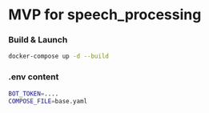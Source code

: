 # MVP for speech_processing

### Build & Launch

```bash
docker-compose up -d --build
```

### .env content
```bash
BOT_TOKEN=....
COMPOSE_FILE=base.yaml
```